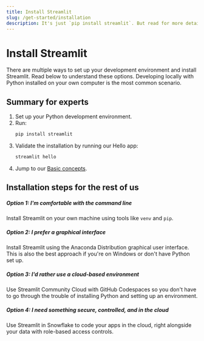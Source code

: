 ```yaml
---
title: Install Streamlit
slug: /get-started/installation
description: It's just `pip install streamlit`. But read for more details and alternatives.
---
```


# Install Streamlit

There are multiple ways to set up your development environment and install Streamlit. Read below to
understand these options. Developing locally with Python installed on your own computer is the most
common scenario.

## Summary for experts

1. Set up your Python development environment.
2. Run:
   ```bash
   pip install streamlit
   ```
3. Validate the installation by running our Hello app:
   ```bash
   streamlit hello
   ```
4. Jump to our [Basic concepts](/get-started/fundamentals/main-concepts).

## Installation steps for the rest of us

<TileContainer layout="list">

<RefCard href="/get-started/installation/command-line" size="half">

<h5>Option 1: I'm comfortable with the command line</h5>

Install Streamlit on your own machine using tools like `venv` and `pip`.

</RefCard>

<RefCard href="/get-started/installation/anaconda-distribution" size="half">

<h5>Option 2: I prefer a graphical interface</h5>

Install Streamlit using the Anaconda Distribution graphical user interface. This is also the best
approach if you're on Windows or don't have Python set up.

</RefCard>

<RefCard href="/get-started/installation/community-cloud" size="half">

<h5>Option 3: I'd rather use a cloud-based environment</h5>

Use Streamlit Community Cloud with GitHub Codespaces so you don't have to go through the trouble
of installing Python and setting up an environment.

</RefCard>

<RefCard href="/get-started/installation/streamlit-in-snowflake" size="half">

<h5>Option 4: I need something secure, controlled, and in the cloud</h5>

Use Streamlit in Snowflake to code your apps in the cloud, right alongside your
data with role-based access controls.

</RefCard>

</TileContainer>
